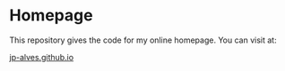 Homepage
==========

This repository gives the code for my online homepage. You can visit at:

[jp-alves.github.io](https://jp-alves.github.io)
